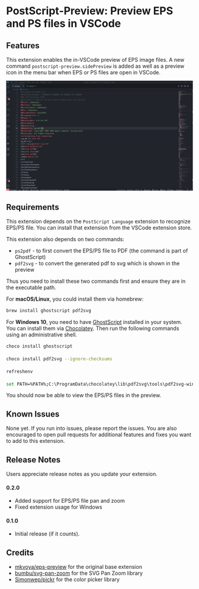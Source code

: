 # PostScript-Preview: Preview EPS and PS files in VSCode



## Features

This extension enables the in-VSCode preview of EPS image files.
A new command `postscript-preview.sidePreview` is added as well as a preview icon in the menu bar when EPS or PS files are open in VSCode.

<img src="demo/postscript-preview-demo.gif" alt="demo" style="zoom:50%;" />



## Requirements

This extension depends on the `PostScript Language` extension to recognize EPS/PS file.
You can install that extension from the VSCode extension store.

This extension also depends on two commands:

- `ps2pdf` - to first convert the EPS/PS file to PDF (the command is part of GhostScript)
- `pdf2svg` - to convert the generated pdf to svg which is shown in the preview

Thus you need to install these two commands first and ensure they are in the executable path.

For **macOS/Linux**, you could install them via homebrew:

```sh
brew install ghostscript pdf2svg
```



For **Windows 10**, you need to have [GhostScript](https://www.ghostscript.com/download/gsdnld.html) installed in your system.  You can install  them via [Chocolatey](https://chocolatey.org/install). Then run the following commands using an administrative shell.

```bash
choco install ghostscript

choco install pdf2svg --ignore-checksums

refreshenv

set PATH=%PATH%;C:\ProgramData\chocolatey\lib\pdf2svg\tools\pdf2svg-windows-master\dist-64bits
```


You should now be able to view the EPS/PS files in the preview.



## Known Issues

None yet. If you run into issues, please report the issues. You are also encouraged to open pull requests for additional features and fixes you want to add to this extension.



## Release Notes

Users appreciate release notes as you update your extension.

#### 0.2.0

- Added support for EPS/PS file pan and zoom
- Fixed extension usage for Windows

#### 0.1.0

- Initial release (if it counts).



## Credits

- [mkvoya/eps-preview](https://github.com/mkvoya/eps-preview) for the original base extension
- [bumbu/svg-pan-zoom](https://github.com/bumbu/svg-pan-zoom) for the SVG Pan Zoom library
- [Simonwep/pickr](https://github.com/Simonwep/pickr) for the color picker library
